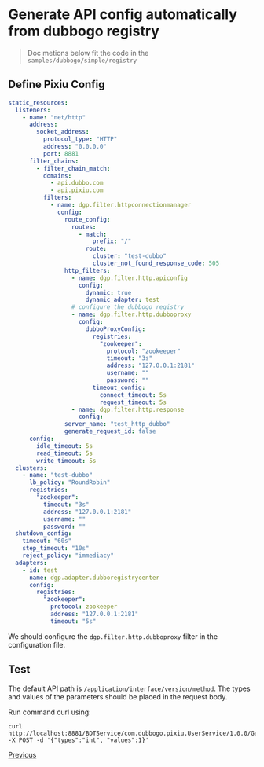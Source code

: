 # Generate API config automatically from dubbogo registry

> Doc metions below fit the code in the `samples/dubbogo/simple/registry`

## Define Pixiu Config

```yaml
static_resources:
  listeners:
    - name: "net/http"
      address:
        socket_address:
          protocol_type: "HTTP"
          address: "0.0.0.0"
          port: 8881
      filter_chains:
        - filter_chain_match:
          domains:
            - api.dubbo.com
            - api.pixiu.com
          filters:
            - name: dgp.filter.httpconnectionmanager
              config:
                route_config:
                  routes:
                    - match:
                        prefix: "/"
                      route:
                        cluster: "test-dubbo"
                        cluster_not_found_response_code: 505
                http_filters:
                  - name: dgp.filter.http.apiconfig
                    config:
                      dynamic: true
                      dynamic_adapter: test
                  # configure the dubbogo registry
                  - name: dgp.filter.http.dubboproxy
                    config:
                      dubboProxyConfig:
                        registries:
                          "zookeeper":
                            protocol: "zookeeper"
                            timeout: "3s"
                            address: "127.0.0.1:2181"
                            username: ""
                            password: ""
                        timeout_config:
                          connect_timeout: 5s
                          request_timeout: 5s
                  - name: dgp.filter.http.response
                    config:
                server_name: "test_http_dubbo"
                generate_request_id: false
      config:
        idle_timeout: 5s
        read_timeout: 5s
        write_timeout: 5s
  clusters:
    - name: "test-dubbo"
      lb_policy: "RoundRobin"
      registries:
        "zookeeper":
          timeout: "3s"
          address: "127.0.0.1:2181"
          username: ""
          password: ""
  shutdown_config:
    timeout: "60s"
    step_timeout: "10s"
    reject_policy: "immediacy"
  adapters:
    - id: test
      name: dgp.adapter.dubboregistrycenter
      config:
        registries:
          "zookeeper":
            protocol: zookeeper
            address: "127.0.0.1:2181"
            timeout: "5s"
```

We should configure the `dgp.filter.http.dubboproxy` filter in the configuration file. 

## Test

The default API path is `/application/interface/version/method`. The types and values of the parameters should be placed in the request body.

Run command curl using: 

```
curl http://localhost:8881/BDTService/com.dubbogo.pixiu.UserService/1.0.0/GetUserByCode -X POST -d '{"types":"int", "values":1}'
```

[Previous](dubbo.md)